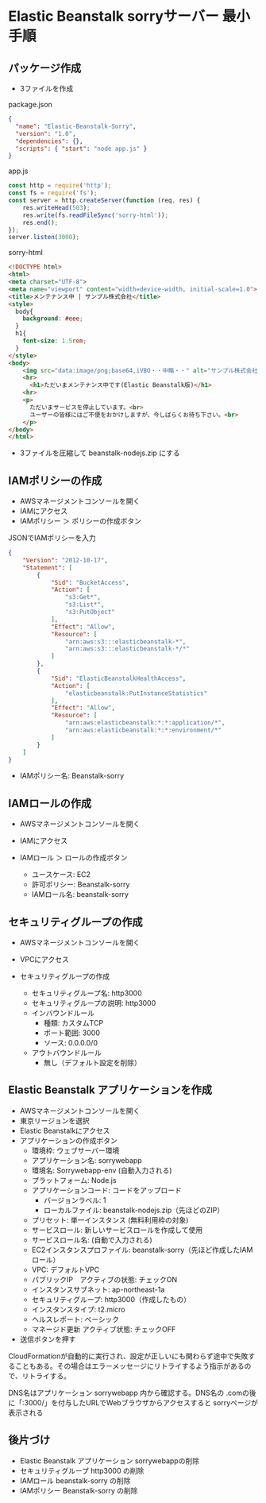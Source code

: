 # Elastic Beanstalk sorryサーバー 最小手順

## パッケージ作成

- 3ファイルを作成

package.json

```json
{
  "name": "Elastic-Beanstalk-Sorry",
  "version": "1.0",
  "dependencies": {},
  "scripts": { "start": "node app.js" }
}
```

app.js

```js
const http = require('http');
const fs = require('fs');
const server = http.createServer(function (req, res) {
    res.writeHead(503);
    res.write(fs.readFileSync('sorry-html'));
    res.end();
});
server.listen(3000);
```

sorry-html

```html
<!DOCTYPE html>
<html>
<meta charset="UTF-8">
<meta name="viewport" content="width=device-width, initial-scale=1.0">
<title>メンテナンス中 | サンプル株式会社</title>
<style>
  body{
    background: #eee;
  }
  h1{
    font-size: 1.5rem;
  }
</style>
<body>
    <img src="data:image/png;base64,iVBO・・中略・・" alt="サンプル株式会社ロゴ">
    <hr>
      <h1>ただいまメンテナンス中です(Elastic Beanstalk版)</h1>
    <hr>
    <p>
      ただいまサービスを停止しています。<br>
      ユーザーの皆様にはご不便をおかけしますが、今しばらくお待ち下さい。<br>
    </p>
</body>
</html>
```

- 3ファイルを圧縮して beanstalk-nodejs.zip にする

## IAMポリシーの作成

- AWSマネージメントコンソールを開く
- IAMにアクセス
- IAMポリシー ＞ ポリシーの作成ボタン

JSONでIAMポリシーを入力

```json
{
    "Version": "2012-10-17",
    "Statement": [
        {
            "Sid": "BucketAccess",
            "Action": [
                "s3:Get*",
                "s3:List*",
                "s3:PutObject"
            ],
            "Effect": "Allow",
            "Resource": [
                "arn:aws:s3:::elasticbeanstalk-*",
                "arn:aws:s3:::elasticbeanstalk-*/*"
            ]
        },
        {
            "Sid": "ElasticBeanstalkHealthAccess",
            "Action": [
                "elasticbeanstalk:PutInstanceStatistics"
            ],
            "Effect": "Allow",
            "Resource": [
                "arn:aws:elasticbeanstalk:*:*:application/*",
                "arn:aws:elasticbeanstalk:*:*:environment/*"
            ]
        }
    ]
}
```

- IAMポリシー名: Beanstalk-sorry

## IAMロールの作成

- AWSマネージメントコンソールを開く
- IAMにアクセス
- IAMロール ＞ ロールの作成ボタン

  - ユースケース: EC2
  - 許可ポリシー: Beanstalk-sorry
  - IAMロール名: beanstalk-sorry

## セキュリティグループの作成

- AWSマネージメントコンソールを開く
- VPCにアクセス
- セキュリティグループの作成
  
  - セキュリティグループ名: http3000
  - セキュリティグループの説明: http3000
  - インバウンドルール
    - 種類: カスタムTCP
    - ポート範囲: 3000
    - ソース: 0.0.0.0/0
  - アウトバウンドルール
    - 無し（デフォルト設定を削除）

## Elastic Beanstalk アプリケーションを作成

- AWSマネージメントコンソールを開く
- 東京リージョンを選択
- Elastic Beanstalkにアクセス
- アプリケーションの作成ボタン
  - 環境枠: ウェブサーバー環境
  - アプリケーション名: sorrywebapp
  - 環境名: Sorrywebapp-env (自動入力される)
  - プラットフォーム: Node.js
  - アプリケーションコード: コードをアップロード
    - バージョンラベル: 1
    - ローカルファイル: beanstalk-nodejs.zip（先ほどのZIP）
  - プリセット: 単一インスタンス (無料利用枠の対象)
  - サービスロール: 新しいサービスロールを作成して使用
  - サービスロール名: (自動で入力される)
  - EC2インスタンスプロファイル: beanstalk-sorry（先ほど作成したIAMロール）
  - VPC: デフォルトVPC
  - パブリックIP　アクティブの状態: チェックON
  - インスタンスサブネット: ap-northeast-1a
  - セキュリティグループ: http3000（作成したもの）
  - インスタンスタイプ: t2.micro
  - ヘルスレポート: ベーシック
  - マネージド更新 アクティブ状態: チェックOFF
- 送信ボタンを押す

CloudFormationが自動的に実行され、設定が正しいにも関わらず途中で失敗することもある。その場合はエラーメッセージにリトライするよう指示があるので、リトライする。

DNS名はアプリケーション sorrywebapp 内から確認する。DNS名の .comの後に「:3000/」を付与したURLでWebブラウザからアクセスすると sorryページが表示される

## 後片づけ

- Elastic Beanstalk アプリケーション sorrywebappの削除
- セキュリティグループ http3000 の削除
- IAMロール beanstalk-sorry の削除
- IAMポリシー Beanstalk-sorry の削除
